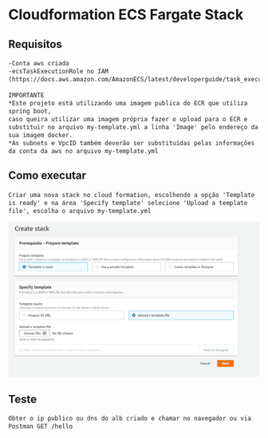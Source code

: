 # Cloudformation ECS Fargate Stack

## Requisitos
```
-Conta aws criada
-ecsTaskExecutionRole no IAM (https://docs.aws.amazon.com/AmazonECS/latest/developerguide/task_execution_IAM_role.html)

IMPORTANTE
*Este projeto está utilizando uma imagem publica do ECR que utiliza spring boot,
caso queira utilizar uma imagem própria fazer o upload para o ECR e substituir no arquivo my-template.yml a linha 'Image' pelo endereço da sua imagem docker.
*As subnets e VpcID também deverão ser substituídas pelas informações da conta da aws no arquivo my-template.yml
```

## Como executar
```
Criar uma nova stack no cloud formation, escolhendo a opção 'Template is ready' e na área 'Specify template' selecione 'Upload a template file', escolha o arquivo my-template.yml
```
![Screenshot](cf-example-stack.png)

## Teste
```
Obter o ip publico ou dns do alb criado e chamar no navegador ou via Postman GET /hello
```